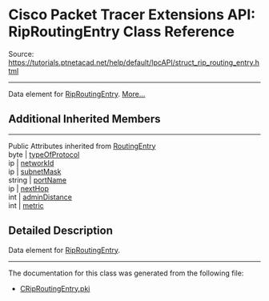# Cisco Packet Tracer Extensions API: RipRoutingEntry Class Reference

Source: https://tutorials.ptnetacad.net/help/default/IpcAPI/struct_rip_routing_entry.html

---

Data element for [RipRoutingEntry](struct_rip_routing_entry.html "Data element for RipRoutingEntry."). [More...](struct_rip_routing_entry.html#details)

##  Additional Inherited Members  
  
---  
Public Attributes inherited from [RoutingEntry](struct_routing_entry.html)  
byte | [typeOfProtocol](struct_routing_entry.html#a297d86de3e4f67911d4b68a1072aa53c)  
ip | [networkId](struct_routing_entry.html#a00ca97ccda70a4696ce328825eb7ad3c)  
ip | [subnetMask](struct_routing_entry.html#a2c9979c15bddf2b4f6f2c713fdd35542)  
string | [portName](struct_routing_entry.html#a823943204c766d3d3802424d7f2b63fe)  
ip | [nextHop](struct_routing_entry.html#a5a930c103da81fa1d3327937f3142bb5)  
int | [adminDistance](struct_routing_entry.html#a6effdb0f30abf2d34db3eb3a66fd7804)  
int | [metric](struct_routing_entry.html#ad2b049a9582e3f76f795a4941fb0fa34)  
  
## Detailed Description

Data element for [RipRoutingEntry](struct_rip_routing_entry.html "Data element for RipRoutingEntry."). 

* * *

The documentation for this class was generated from the following file:

  * [CRipRoutingEntry.pki](_c_rip_routing_entry_8pki.html)


